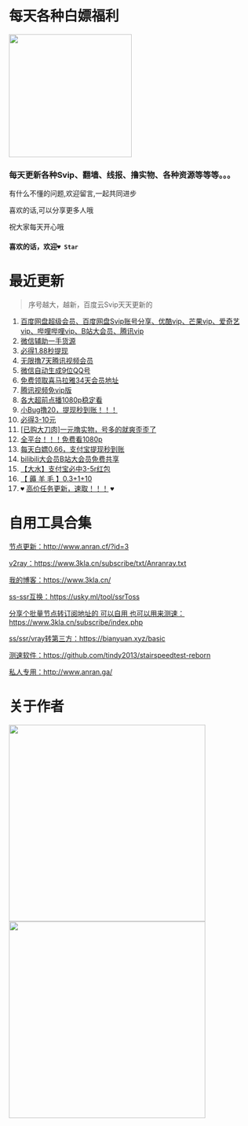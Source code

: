 # 每天各种白嫖福利  

<img src="http://z.aisaiya.com/d/file/201807/25409d63a8eee5029879b9d1ee8db012.png" width=250px;>    

### 每天更新各种Svip、翻墙、线报、撸实物、各种资源等等等。。。

有什么不懂的问题,欢迎留言,一起共同进步  

喜欢的话,可以分享更多人哦

祝大家每天开心哦

#### 喜欢的话，欢迎`♥ Star`

# 最近更新

> 序号越大，越新，百度云Svip天天更新的

1. [百度网盘超级会员、百度网盘Svip账号分享、优酷vip、芒果vip、爱奇艺vip、哔哩哔哩vip、B站大会员、腾讯vip](https://github.com/anran-world/Anranawsl/blob/master/1.%E7%99%BE%E5%BA%A6%E7%BD%91%E7%9B%98%E8%B6%85%E7%BA%A7%E4%BC%9A%E5%91%98%E3%80%81%E7%99%BE%E5%BA%A6%E7%BD%91%E7%9B%98Svip%E8%B4%A6%E5%8F%B7%E5%88%86%E4%BA%AB%E3%80%81%E4%BC%98%E9%85%B7vip%E3%80%81%E8%8A%92%E6%9E%9Cvip%E3%80%81%E7%88%B1%E5%A5%87%E8%89%BAvip%E3%80%81%E5%93%94%E5%93%A9%E5%93%94%E5%93%A9vip%E3%80%81B%E7%AB%99%E5%A4%A7%E4%BC%9A%E5%91%98%E3%80%81%E8%85%BE%E8%AE%AFvip.md "百度网盘超级会员、百度网盘Svip账号分享")
2. [微信辅助一手货源](https://github.com/anran-world/Anranawsl/blob/master/%E5%BE%AE%E4%BF%A1%E8%BE%85%E5%8A%A9%E4%B8%80%E6%89%8B%E8%B4%A7%E6%BA%90.md "微信辅助一手货源")
3. [必得1.88秒提现](https://github.com/anran-world/Anranawsl/blob/master/%E5%BF%85%E5%BE%971.88%E7%A7%92%E6%8F%90%E7%8E%B0.md "必得1.88秒提现")
4. [无限撸7天腾讯视频会员](https://github.com/anran-world/Anranawsl/blob/master/%E6%97%A0%E9%99%90%E6%92%B87%E5%A4%A9%E8%85%BE%E8%AE%AF%E8%A7%86%E9%A2%91%E4%BC%9A%E5%91%98.md "无限撸7天腾讯视频会员")
5. [微信自动生成9位QQ号](https://github.com/anran-world/Anranawsl/blob/master/%E5%BE%AE%E4%BF%A1%E8%87%AA%E5%8A%A8%E7%94%9F%E6%88%909%E4%BD%8DQQ%E5%8F%B7.md "微信自动生成9位QQ号")
6. [免费领取喜马拉雅34天会员地址](https://github.com/anran-world/Anranawsl/blob/master/%E5%85%8D%E8%B4%B9%E9%A2%86%E5%8F%96%E5%96%9C%E9%A9%AC%E6%8B%89%E9%9B%8534%E5%A4%A9%E4%BC%9A%E5%91%98%E5%9C%B0%E5%9D%80.md "免费领取喜马拉雅34天会员地址")
7. [腾讯视频免vip版](https://github.com/anran-world/Anranawsl/blob/master/%E8%85%BE%E8%AE%AF%E8%A7%86%E9%A2%91%E5%85%8Dvip%E7%89%88.md "腾讯视频免vip版")
8. [各大超前点播1080p稳定看](https://github.com/anran-world/Anranawsl/blob/master/%E5%90%84%E5%A4%A7%E8%B6%85%E5%89%8D%E7%82%B9%E6%92%AD1080p%E7%A8%B3%E5%AE%9A%E7%9C%8B.md "各大超前点播1080p稳定看")
9. [小Bug撸20，提现秒到账！！！](https://github.com/anran-world/Anranawsl/blob/master/%E5%B0%8FBug%E6%92%B820%EF%BC%8C%E6%8F%90%E7%8E%B0%E7%A7%92%E5%88%B0%E8%B4%A6%EF%BC%81%EF%BC%81%EF%BC%81.md "小Bug撸20，提现秒到账！！！")
10. [必得3-10元](https://github.com/anran-world/Anranawsl/blob/master/%E5%BF%85%E5%BE%973-10%E5%85%83.md "必得3-10元")
11. [[已购大刀肉]一元撸实物，号多的就爽歪歪了](https://github.com/anran-world/Anranawsl/blob/master/%5B%E5%B7%B2%E8%B4%AD%E5%A4%A7%E5%88%80%E8%82%89%5D%E4%B8%80%E5%85%83%E6%92%B8%E5%AE%9E%E7%89%A9%EF%BC%8C%E5%8F%B7%E5%A4%9A%E7%9A%84%E5%B0%B1%E7%88%BD%E6%AD%AA%E6%AD%AA%E4%BA%86.md "[已购大刀肉]一元撸实物，号多的就爽歪歪了")
12. [全平台！！！免费看1080p](https://github.com/anran-world/Anranawsl/blob/master/%E5%85%A8%E5%B9%B3%E5%8F%B0%EF%BC%81%EF%BC%81%EF%BC%81%E5%85%8D%E8%B4%B9%E7%9C%8B1080p.md
 "全平台！！！免费看1080p.md")
13. [每天白嫖0.66，支付宝提现秒到账](https://github.com/anran-world/Anranawsl/blob/master/%E6%AF%8F%E5%A4%A9%E7%99%BD%E5%AB%960.66%EF%BC%8C%E6%94%AF%E4%BB%98%E5%AE%9D%E6%8F%90%E7%8E%B0%E7%A7%92%E5%88%B0%E8%B4%A6.md
     "全平台！！！免费看1080p.md")
14. [bilibili大会员B站大会员免费共享](https://github.com/anran-world/Anranawsl/blob/master/bilibili%E5%A4%A7%E4%BC%9A%E5%91%98B%E7%AB%99%E5%A4%A7%E4%BC%9A%E5%91%98%E5%85%8D%E8%B4%B9%E5%85%B1%E4%BA%AB.md
     "bilibili大会员B站大会员免费共享.md")
15. [【大水】支付宝必中3-5r红包](https://3kla.cn/blog/1350.html "[大水]支付宝必中3-5r红包")
16. [【 薅 羊 毛 】0.3+1+10](https://3kla.cn/blog/1378.html "全平台！！！免费看1080p.md")
17. ` ♥ ` [高价任务更新，速取！！！](https://mp.weixin.qq.com/s?__biz=MzU5NDA1MzQ1OQ==&mid=2247490191&idx=3&sn=78615d8ac42103e114cecb1f5d300d94&chksm=fe064ab3c971c3a52497ad9c1966b36d9a6f144243678f313909dfa898ddd87d0fcb08b0fdf1&token=18226929&lang=zh_CN#rd "高价任务更新，速取！！！") ` ♥ `  

# 自用工具合集

[节点更新：](http://www.anran.cf/?id=3 "节点更新：")http://www.anran.cf/?id=3

[v2ray：](https://www.3kla.cn/subscribe/txt/Anranray.txt "v2ray：")https://www.3kla.cn/subscribe/txt/Anranray.txt

[我的博客：](https://www.3kla.cn/ "我的博客：")https://www.3kla.cn/

[ss-ssr互换：](https://usky.ml/tool/ssrToss "ss-ssr互换：")https://usky.ml/tool/ssrToss

[分享个批量节点转订阅地址的 可以自用  也可以用来测速：](https://www.3kla.cn/subscribe/index.php "分享个批量节点转订阅地址的 可以自用  也可以用来测速：")https://www.3kla.cn/subscribe/index.php

[ss/ssr/vray转第三方：](https://bianyuan.xyz/basic "ss/ssr/vray转第三方：")https://bianyuan.xyz/basic

[测速软件：](https://github.com/tindy2013/stairspeedtest-reborn "测速软件：")https://github.com/tindy2013/stairspeedtest-reborn

[私人专用：](http://www.anran.ga/ "私人专用：")http://www.anran.ga/

# 关于作者  
<img src="http://inews.gtimg.com/newsapp_bt/0/12056549449/641" width=400px;>  
<img src="http://inews.gtimg.com/newsapp_bt/0/12056549448/641" width=400px;>  

